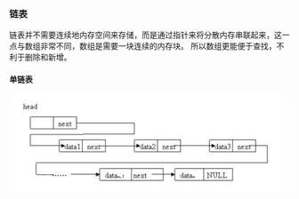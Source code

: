 ### 链表
链表并不需要连续地内存空间来存储，而是通过指针来将分散内存串联起来，这一点与数组非常不同，数组是需要一块连续的内存块。
所以数组更能便于查找，不利于删除和新增。
#### 单链表
![单链表](../images/singleLinkedList.png)